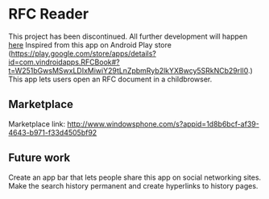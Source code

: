 RFC Reader
==========
This project has been discontinued. All further development will happen [here](https://github.com/bhargavgolla/WindowsPhoneApps/tree/master/RFCReader-Panaroma)
Inspired from this app on Android Play store (https://play.google.com/store/apps/details?id=com.vindroidapps.RFCBook#?t=W251bGwsMSwxLDIxMiwiY29tLnZpbmRyb2lkYXBwcy5SRkNCb29rIl0.) This app lets users open an RFC document in a childbrowser.

Marketplace
-----------
Marketplace link: http://www.windowsphone.com/s?appid=1d8b6bcf-af39-4643-b971-f33d4505bf92

Future work
-----------

Create an app bar that lets people share this app on social networking sites.
Make the search history permanent and create hyperlinks to history pages.
